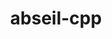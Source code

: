 ---
title: "abseil-cpp"
layout: cache
categories: [package, develop-2024-03-24]
meta: {"versions": ["20240116.1"], "compilers": ["apple-clang@=15.0.0", "gcc@=10.3.0", "gcc@=11.4.0", "oneapi@=2024.0.0"], "oss": ["sle_hpc15", "ubuntu22.04", "ventura"], "platforms": ["darwin", "linux"], "targets": ["aarch64", "neoverse_v1", "neoverse_v2", "x86_64_v3", "x86_64_v4"], "stacks": ["e4s", "e4s-cray-sles", "e4s-neoverse-v2", "e4s-neoverse_v1", "e4s-oneapi", "e4s-rocm-external", "ml-darwin-aarch64-mps", "ml-linux-x86_64-cpu", "ml-linux-x86_64-cuda", "ml-linux-x86_64-rocm", "root"], "num_specs": 6, "num_specs_by_stack": {"ml-darwin-aarch64-mps": 1, "root": 6, "e4s-cray-sles": 1, "e4s-neoverse_v1": 1, "e4s-neoverse-v2": 1, "ml-linux-x86_64-rocm": 1, "e4s-rocm-external": 1, "ml-linux-x86_64-cpu": 1, "e4s": 1, "ml-linux-x86_64-cuda": 1, "e4s-oneapi": 1}}
spec_details: [{"hash": "6upkf5dc2xwijpgyczkpanzyvcf3srxd", "compiler": "apple-clang@=15.0.0", "versions": ["20240116.1"], "os": "ventura", "platform": "darwin", "target": "aarch64", "variants": ["build_system=cmake", "build_type=Release", "cxxstd=14", "generator=make", "~ipo", "+shared"], "stacks": ["ml-darwin-aarch64-mps", "root"], "size": "-", "tarball": "https://binaries.spack.io/releases/develop-2024-03-24/build_cache/darwin-ventura-aarch64/apple-clang-15.0.0/abseil-cpp-20240116.1/darwin-ventura-aarch64-apple-clang-15.0.0-abseil-cpp-20240116.1-6upkf5dc2xwijpgyczkpanzyvcf3srxd.spack"}, {"hash": "cagaaj2vxz4y32tk7q7eu3nosht274ih", "compiler": "gcc@=10.3.0", "versions": ["20240116.1"], "os": "sle_hpc15", "platform": "linux", "target": "x86_64_v4", "variants": ["build_system=cmake", "build_type=Release", "cxxstd=14", "generator=make", "~ipo", "+shared"], "stacks": ["e4s-cray-sles", "root"], "size": "-", "tarball": "https://binaries.spack.io/releases/develop-2024-03-24/build_cache/linux-sle_hpc15-x86_64_v4/gcc-10.3.0/abseil-cpp-20240116.1/linux-sle_hpc15-x86_64_v4-gcc-10.3.0-abseil-cpp-20240116.1-cagaaj2vxz4y32tk7q7eu3nosht274ih.spack"}, {"hash": "uaz2mvkxmajac74fr5wladslir5djpba", "compiler": "gcc@=11.4.0", "versions": ["20240116.1"], "os": "ubuntu22.04", "platform": "linux", "target": "neoverse_v1", "variants": ["build_system=cmake", "build_type=Release", "cxxstd=14", "generator=make", "~ipo", "+shared"], "stacks": ["root", "e4s-neoverse_v1"], "size": "-", "tarball": "https://binaries.spack.io/releases/develop-2024-03-24/build_cache/linux-ubuntu22.04-neoverse_v1/gcc-11.4.0/abseil-cpp-20240116.1/linux-ubuntu22.04-neoverse_v1-gcc-11.4.0-abseil-cpp-20240116.1-uaz2mvkxmajac74fr5wladslir5djpba.spack"}, {"hash": "wre7xtmpsvcd37map2wtnyrtc4ijx72p", "compiler": "gcc@=11.4.0", "versions": ["20240116.1"], "os": "ubuntu22.04", "platform": "linux", "target": "neoverse_v2", "variants": ["build_system=cmake", "build_type=Release", "cxxstd=14", "generator=make", "~ipo", "+shared"], "stacks": ["e4s-neoverse-v2", "root"], "size": "-", "tarball": "https://binaries.spack.io/releases/develop-2024-03-24/build_cache/linux-ubuntu22.04-neoverse_v2/gcc-11.4.0/abseil-cpp-20240116.1/linux-ubuntu22.04-neoverse_v2-gcc-11.4.0-abseil-cpp-20240116.1-wre7xtmpsvcd37map2wtnyrtc4ijx72p.spack"}, {"hash": "ikfgkdsgyjp3swojbrdfyl7wxzg45tyy", "compiler": "gcc@=11.4.0", "versions": ["20240116.1"], "os": "ubuntu22.04", "platform": "linux", "target": "x86_64_v3", "variants": ["build_system=cmake", "build_type=Release", "cxxstd=14", "generator=make", "~ipo", "+shared"], "stacks": ["ml-linux-x86_64-rocm", "e4s-rocm-external", "ml-linux-x86_64-cpu", "e4s", "ml-linux-x86_64-cuda", "root"], "size": "-", "tarball": "https://binaries.spack.io/releases/develop-2024-03-24/build_cache/linux-ubuntu22.04-x86_64_v3/gcc-11.4.0/abseil-cpp-20240116.1/linux-ubuntu22.04-x86_64_v3-gcc-11.4.0-abseil-cpp-20240116.1-ikfgkdsgyjp3swojbrdfyl7wxzg45tyy.spack"}, {"hash": "6cvicwzoacwm7pozevbs7bk6t6q35s4s", "compiler": "oneapi@=2024.0.0", "versions": ["20240116.1"], "os": "ubuntu22.04", "platform": "linux", "target": "x86_64_v3", "variants": ["build_system=cmake", "build_type=Release", "cxxstd=14", "generator=make", "~ipo", "+shared"], "stacks": ["root", "e4s-oneapi"], "size": "-", "tarball": "https://binaries.spack.io/releases/develop-2024-03-24/build_cache/linux-ubuntu22.04-x86_64_v3/oneapi-2024.0.0/abseil-cpp-20240116.1/linux-ubuntu22.04-x86_64_v3-oneapi-2024.0.0-abseil-cpp-20240116.1-6cvicwzoacwm7pozevbs7bk6t6q35s4s.spack"}]
---